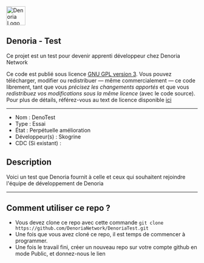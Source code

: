 <img src="https://i.imgur.com/O3ElN9Y.png" alt="Denoria Logo" width="50"/>

## Denoria - Test

Ce projet est un test pour devenir apprenti développeur chez Denoria Network

Ce code est publié sous licence [GNU GPL version 3](https://www.gnu.org/licenses/quick-guide-gplv3.fr.html). Vous pouvez télécharger, modifier ou redistribuer — même commercialement — ce code librement, tant que vous *précisez les changements apportés* et que vous *redistribuez vos modifications sous la même licence* (avec le code source).
Pour plus de détails, référez-vous au text de licence disponible [ici](LICENSE)

------------------------------------

- Nom : DenoTest
- Type : Essai
- État : Perpétuelle amélioration
- Développeur(s) : Skogrine
- CDC (Si existant) :

## Description
Voici un test que Denoria fournit à celle et ceux qui souhaitent rejoindre l'équipe de développement de Denoria

------------------------------------

## Comment utiliser ce repo ?
* Vous devez clone ce repo avec cette commande `git clone https://github.com/DenoriaNetwork/DenoriaTest.git`
* Une fois que vous avez cloné ce repo, il est temps de commencer à programmer.
* Une fois le travail fini, créer un nouveau repo sur votre compte github en mode Public, et donnez-nous le lien